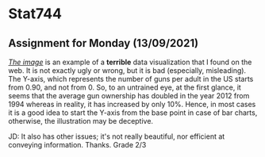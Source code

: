 # Stat744
Assignment for Monday (13/09/2021)
------------------
[*The image*](https://drive.google.com/file/d/1KHuzoplbxWrxLPcGdmdY5FRG-bfzZxSs/view?usp=sharing) is an example of a **terrible** data visualization that I found on the web. It is not exactly ugly or wrong, but it is bad (especially, misleading). The Y-axis, which represents the number of guns per adult in the US starts from 0.90, and not from 0. So, to an untrained eye, at the first glance, it seems that the average gun ownership has doubled in the year 2012 from 1994 whereas in reality, it has increased by only 10%. Hence, in most cases it is a good idea to start the Y-axis from the base point in case of bar charts, otherwise, the illustration may be deceptive.

JD: It also has other issues; it's not really beautiful, nor efficient at conveying information. Thanks. Grade 2/3
